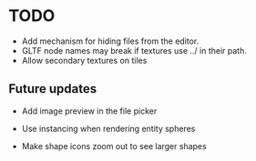 # TODO
- Add mechanism for hiding files from the editor.
- GLTF node names may break if textures use ../ in their path.
- Allow secondary textures on tiles

## Future updates

- Add image preview in the file picker

- Use instancing when rendering entity spheres

- Make shape icons zoom out to see larger shapes

